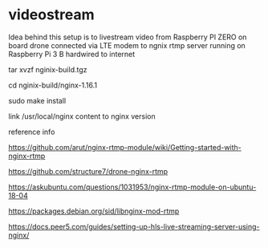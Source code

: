 # videostream

Idea behind this setup is to livestream video from Raspberry PI ZERO on board drone connected via LTE modem to ngnix rtmp server running on Raspberry Pi 3 B hardwired to internet


tar xvzf nginix-build.tgz


cd nginix-build/nginx-1.16.1

sudo make install


link /usr/local/nginx content to nginx version


reference info

https://github.com/arut/nginx-rtmp-module/wiki/Getting-started-with-nginx-rtmp

https://github.com/structure7/drone-nginx-rtmp

https://askubuntu.com/questions/1031953/nginx-rtmp-module-on-ubuntu-18-04

https://packages.debian.org/sid/libnginx-mod-rtmp

https://docs.peer5.com/guides/setting-up-hls-live-streaming-server-using-nginx/

